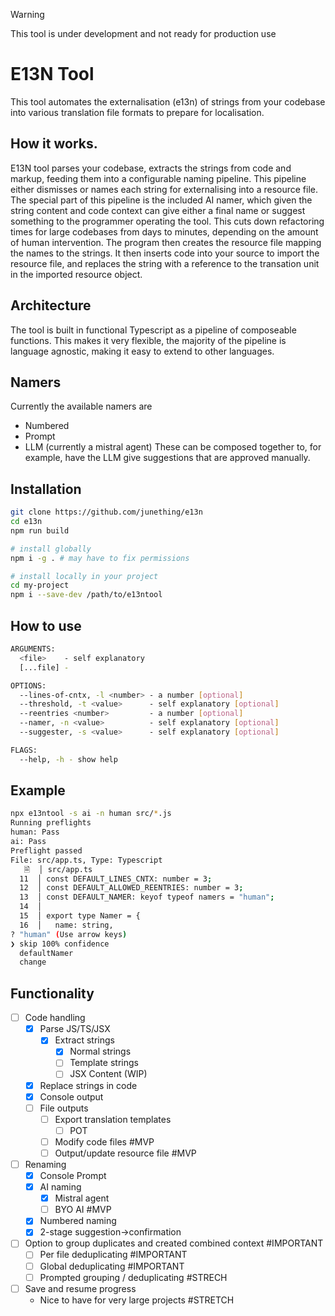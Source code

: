 > [!Warning]
> This tool is under development and not ready for production use

# E13N Tool
This tool automates the externalisation (e13n) of strings from your codebase into various translation file formats to prepare for localisation.

## How it works.
E13N tool parses your codebase, extracts the strings from code and markup, feeding them into a configurable naming pipeline. This pipeline either dismisses or names each string for externalising into a resource file.
The special part of this pipeline is the included AI namer, which given the string content and code context can give either a final name or suggest something to the programmer operating the tool. This cuts down refactoring times for large codebases from days to minutes, depending on the amount of human intervention.
The program then creates the resource file mapping the names to the strings.
It then inserts code into your source to import the resource file, and replaces the string with a reference to the transation unit in the imported resource object.
## Architecture
The tool is built in functional Typescript as a pipeline of composeable functions. This makes it very flexible, the majority of the pipeline is language agnostic, making it easy to extend to other languages.
## Namers
Currently the available namers are
- Numbered
- Prompt
- LLM (currently a mistral agent)
These can be composed together to, for example, have the LLM give suggestions that are approved manually.
## Installation
```sh
git clone https://github.com/junething/e13n
cd e13n
npm run build

# install globally
npm i -g . # may have to fix permissions

# install locally in your project
cd my-project
npm i --save-dev /path/to/e13ntool
```
## How to use
```sh
ARGUMENTS:
  <file>    - self explanatory
  [...file] - 

OPTIONS:
  --lines-of-cntx, -l <number> - a number [optional]
  --threshold, -t <value>      - self explanatory [optional]
  --reentries <number>         - a number [optional]
  --namer, -n <value>          - self explanatory [optional]
  --suggester, -s <value>      - self explanatory [optional]

FLAGS:
  --help, -h - show help
```
## Example
```sh
npx e13ntool -s ai -n human src/*.js
Running preflights
human: Pass
ai: Pass
Preflight passed
File: src/app.ts, Type: Typescript
   🗎  │ src/app.ts
  11  │ const DEFAULT_LINES_CNTX: number = 3;
  12  │ const DEFAULT_ALLOWED_REENTRIES: number = 3;
  13  │ const DEFAULT_NAMER: keyof typeof namers = "human";
  14  │ 
  15  │ export type Namer = {
  16  │   name: string,
? "human" (Use arrow keys)
❯ skip 100% confidence
  defaultNamer
  change
```

## Functionality
- [ ] Code handling
	- [x] Parse JS/TS/JSX
		- [x] Extract strings
			- [x] Normal strings
			- [ ] Template strings
			- [ ] JSX Content (WIP)
	- [x] Replace strings in code
	- [x] Console output
	- [ ] File outputs
		- [ ] Export translation templates
			- [ ] POT
		- [ ] Modify code files #MVP
		- [ ] Output/update resource file #MVP
- [ ] Renaming
	- [x] Console Prompt
	- [x] AI naming
		- [x] Mistral agent
		- [ ] BYO AI #MVP
	- [x] Numbered naming
	- [x] 2-stage suggestion->confirmation
- [ ] Option to group duplicates and created combined context #IMPORTANT
	- [ ] Per file deduplicating #IMPORTANT 
	- [ ] Global deduplicating #IMPORTANT 
	- [ ] Prompted grouping / deduplicating #STRECH
- [ ] Save and resume progress
	- Nice to have for very large projects #STRETCH 
